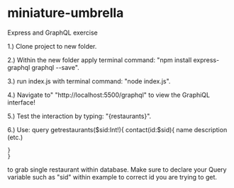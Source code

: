 # miniature-umbrella

Express and GraphQL exercise

1.) Clone project to new folder.

2.) Within the new folder apply terminal command: "npm install express-graphql graphql --save".

3.) run index.js with terminal command: "node index.js".

4.) Navigate to" "http://localhost:5500/graphql" to view the GraphiQL interface!

5.) Test the interaction by typing: "{restaurants}".

6.) Use: query getrestaurants($sid:Int!){
    contact(id:$sid){
name
description
(etc.)

    }
    }

to grab single restaurant within database. Make sure to declare your Query variable such as "sid" within example to correct id you are trying to get.
